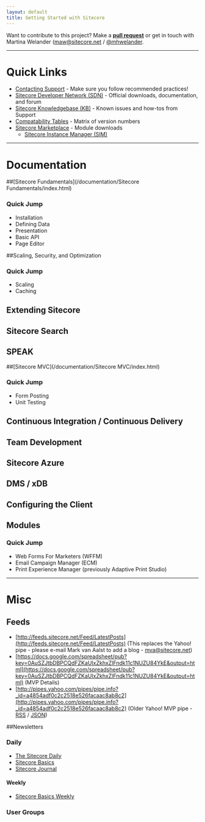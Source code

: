 ```yaml
---
layout: default
title: Getting Started with Sitecore
---
```


Want to contribute to this project? Make a **[pull request](https://github.com/Sitecore-Community/Sitecore-Community-Docs)** or get in touch with Martina Welander ([maw@sitecore.net](maw@sitecore.net) / [@mhwelander](http://twitter.com/mhwelander).

---------------------------------------

# Quick Links

* [Contacting Support](http://sdn.sitecore.net/Support.aspx) - Make sure you follow recommended practices!
* [Sitecore Developer Network (SDN)](http://sdn.sitecore.net/) - Official downloads, documentation, and forum
* [Sitecore Knowledgebase (KB)](https://kb.sitecore.net/) - Known issues and how-tos from Support
* [Compatability Tables](https://kb.sitecore.net/SearchResults#term=compatability%20tables) - Matrix of version numbers
* [Sitecore Marketplace](https://marketplace.sitecore.net/) - Module downloads
  * [Sitecore Instance Manager (SIM)](https://marketplace.sitecore.net/Modules/Sitecore_Instance_Manager.aspx)

---------------------------------------

# Documentation

##[Sitecore Fundamentals](/documentation/Sitecore Fundamentals/index.html)

### Quick Jump

* Installation
* Defining Data
* Presentation
* Basic API
* Page Editor

##Scaling, Security, and Optimization

### Quick Jump

* Scaling
* Caching

## Extending Sitecore

## Sitecore Search

## SPEAK

##[Sitecore MVC](/documentation/Sitecore MVC/index.html)

### Quick Jump

* Form Posting
* Unit Testing

## Continuous Integration / Continuous Delivery
 
## Team Development

## Sitecore Azure

## DMS / xDB

## Configuring the Client

## Modules

### Quick Jump

* Web Forms For Marketers (WFFM)
* Email Campaign Manager (ECM)
* Print Experience Manager (previously Adaptive Print Studio)

---------------------------------------

# Misc

## Feeds

* [http://feeds.sitecore.net/Feed/LatestPosts](http://feeds.sitecore.net/Feed/LatestPosts) (This replaces the Yahoo! pipe - please e-mail Mark van Aalst to add a blog - [mva@sitecore.net](mva@sitecore.net))
* [https://docs.google.com/spreadsheet/pub?key=0AuSZJtbDBPCQdFZKaUIxZkhxZlFndk11c1NUZU84YkE&output=html](https://docs.google.com/spreadsheet/pub?key=0AuSZJtbDBPCQdFZKaUIxZkhxZlFndk11c1NUZU84YkE&output=html) (MVP Details)
* [http://pipes.yahoo.com/pipes/pipe.info?_id=a4854adf0c2c2518e526facaac8ab8c2](http://pipes.yahoo.com/pipes/pipe.info?_id=a4854adf0c2c2518e526facaac8ab8c2) (Older Yahoo! MVP pipe - [RSS](http://pipes.yahoo.com/pipes/pipe.run?_id=a4854adf0c2c2518e526facaac8ab8c2&_render=rss) / [JSON](http://pipes.yahoo.com/pipes/pipe.run?_id=a4854adf0c2c2518e526facaac8ab8c2&_render=json))

##Newsletters

### Daily

* [The Sitecore Daily](http://paper.li/sitecore)
* [Sitecore Basics](http://paper.li/kiranpatils/1378702752)
* [Sitecore Journal](http://paper.li/varunvns/1387067950)

#### Weekly

* [Sitecore Basics Weekly](http://tinyletter.com/sitecorebasics)

### User Groups